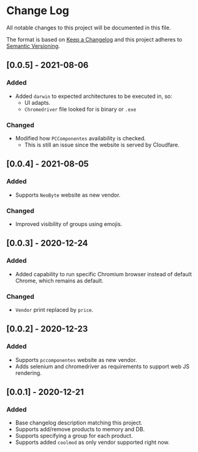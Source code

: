 
# Change Log
All notable changes to this project will be documented in this file.

The format is based on [Keep a Changelog](http://keepachangelog.com/)
and this project adheres to [Semantic Versioning](http://semver.org/).

## [0.0.5] - 2021-08-06

### Added

- Added `darwin` to expected architectures to be executed in, so:
  - UI adapts.
  - `Chromedriver` file looked for is binary or `.exe`

### Changed

- Modified how `PCComponentes` availability is checked.
  - This is still an issue since the website is served by Cloudfare.

## [0.0.4] - 2021-08-05

### Added

- Supports `NeoByte` website as new vendor.

### Changed

- Improved visibility of groups using emojis.

## [0.0.3] - 2020-12-24

### Added

- Added capability to run specific Chromium browser instead of default Chrome, which remains as default.

### Changed

- `Vendor` print replaced by `price`.

## [0.0.2] - 2020-12-23

### Added

- Supports `pccomponentes` website as new vendor.
- Adds selenium and chromedriver as requirements to support web JS rendering.

## [0.0.1] - 2020-12-21

### Added

- Base changelog description matching this project.
- Supports add/remove products to memory and DB.
- Supports specifying a group for each product.
- Supports added `coolmod` as only vendor supported right now.